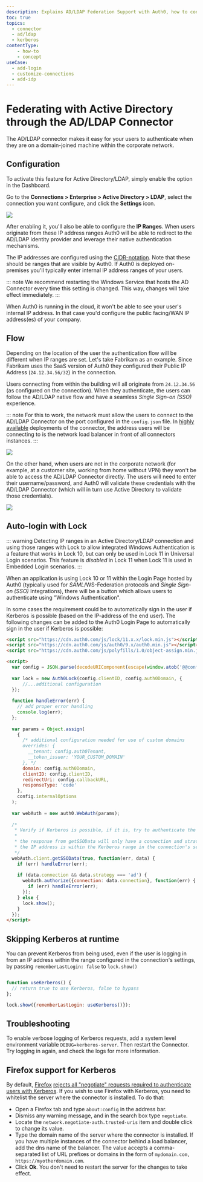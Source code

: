 ```yaml
---
description: Explains AD/LDAP Federation Support with Auth0, how to configure it, the flow, and auto-login with Lock.
toc: true
topics:
  - connector
  - ad/ldap
  - kerberos
contentType: 
    - how-to
    - concept
useCase:
  - add-login
  - customize-connections
  - add-idp
---
```

# Federating with Active Directory through the AD/LDAP Connector

The AD/LDAP connector makes it easy for your users to authenticate when they are on a domain-joined machine within the corporate network.

## Configuration

To activate this feature for Active Directory/LDAP, simply enable the option in the Dashboard. 

Go to the **Connections > Enterprise > Active Directory > LDAP**, select the connection you want configure, and click the **Settings** icon.

![](/media/articles/connector/kerberos/connector-kerberos-configuration.png)

After enabling it, you'll also be able to configure the **IP Ranges**. When users originate from these IP address ranges Auth0 will be able to redirect to the AD/LDAP identity provider and leverage their native authentication mechanisms.

The IP addresses are configured using the [CIDR-notation](http://en.wikipedia.org/wiki/Classless_Inter-Domain_Routing). Note that these should be ranges that are visible by Auth0. If Auth0 is deployed on-premises you'll typically enter internal IP address ranges of your users.

::: note
We recommend restarting the Windows Service that hosts the AD Connector every time this setting is changed. This way, changes will take effect immediately.
:::

When Auth0 is running in the cloud, it won't be able to see your user's internal IP address. In that case you'd configure the public facing/WAN IP address(es) of your company.

## Flow

Depending on the location of the user the authentication flow will be different when IP ranges are set. Let's take Fabrikam as an example. Since Fabrikam uses the SaaS version of Auth0 they configured their Public IP Address (`24.12.34.56/32`) in the connection.

Users connecting from within the building will all originate from `24.12.34.56` (as configured on the connection). When they authenticate, the users can follow the AD/LDAP native flow and have a seamless <dfn data-key="single-sign-on">Single Sign-on (SSO)</dfn> experience.

::: note
For this to work, the network must allow the users to connect to the AD/LDAP Connector on the port configured in the `config.json` file. In [highly available](/connector/high-availability) deployments of the connector, the address users will be connecting to is the network load balancer in front of all connectors instances.
:::

![](/media/articles/connector/kerberos/connector-kerberos-flow.png)

On the other hand, when users are not in the corporate network (for example, at a customer site, working from home without VPN) they won't be able to access the AD/LDAP Connector directly. The users will need to enter their username/password, and Auth0 will validate these credentials with the AD/LDAP Connector (which will in turn use Active Directory to validate those credentials).

![](/media/articles/connector/kerberos/connector-credentials-flow.png)

## Auto-login with Lock

::: warning
Detecting IP ranges in an Active Directory/LDAP connection and using those ranges with Lock to allow integrated Windows Authentication is a feature that works in Lock 10, but can only be used in Lock 11 in Universal Login scenarios. This feature is *disabled* in Lock 11 when Lock 11 is used in Embedded Login scenarios.
:::

When an application is using Lock 10 or 11 within the Login Page hosted by Auth0 (typically used for <dfn data-key="security-assertion-markup-language">SAML</dfn>/WS-Federation protocols and <dfn data-key="single-sign-on">Single Sign-on (SSO)</dfn> Integrations), there will be a button which allows users to authenticate using "Windows Authentication". 

In some cases the requirement could be to automatically sign in the user if Kerberos is possible (based on the IP-address of the end user). The following changes can be added to the Auth0 Login Page to automatically sign in the user if Kerberos is possible:

```html
<script src="https://cdn.auth0.com/js/lock/11.x.x/lock.min.js"></script>
<script src="https://cdn.auth0.com/js/auth0/9.x/auth0.min.js"></script>
<script src="https://cdn.auth0.com/js/polyfills/1.0/object-assign.min.js"></script>

<script>
  var config = JSON.parse(decodeURIComponent(escape(window.atob('@@config@@'))));
  
  var lock = new Auth0Lock(config.clientID, config.auth0Domain, {
      //...additional configuration
  });
  
  function handleError(err) {
    // add proper error handling
    console.log(err);
  };
  
  var params = Object.assign(
    {
      /* additional configuration needed for use of custom domains 
      overrides: {
        __tenant: config.auth0Tenant,
        __token_issuer: 'YOUR_CUSTOM_DOMAIN'
      }, */
      domain: config.auth0Domain,
      clientID: config.clientID,
      redirectUri: config.callbackURL,
      responseType: 'code'
    },
    config.internalOptions
  );
  
  var webAuth = new auth0.WebAuth(params);
  
  /*
   * Verify if Kerberos is possible, if it is, try to authenticate the user.
   *
   * the response from getSSOData will only have a connection and strategy if 
   * the IP address is within the Kerberos range in the connection's settings
   */
  webAuth.client.getSSOData(true, function(err, data) {
    if (err) handleError(err);
  
    if (data.connection && data.strategy === 'ad') {
      webAuth.authorize({connection: data.connection}, function(err) {
        if (err) handleError(err);
      });
    } else {
      lock.show();
    }
  });
</script>
```

## Skipping Kerberos at runtime

You can prevent Kerberos from being used, even if the user is logging in from an IP address within the range configured in the connection's settings, by passing `rememberLastLogin: false` to `lock.show()`


```js

function useKerberos() {
  // return true to use Kerberos, false to bypass
};

lock.show({rememberLastLogin: useKerberos()});
```

## Troubleshooting

To enable verbose logging of Kerberos requests, add a system level environment variable `DEBUG=kerberos-server`. Then restart the Connector. Try logging in again, and check the logs for more information.

## Firefox support for Kerberos

By default, [Firefox](https://www.mozilla.org/firefox) [rejects all "negotiate" requests required to authenticate users with Kerberos](https://developer.mozilla.org/en-US/docs/Mozilla/Integrated_authentication). If you wish to use Firefox with Kerberos, you need to whitelist the server where the connector is installed. To do that:

* Open a Firefox tab and type `about:config` in the address bar.
* Dismiss any warning message, and in the search box type `negotiate`.
* Locate the `network.negotiate-auth.trusted-uris` item and double click to change its value.
* Type the domain name of the server where the connector is installed. If you have multiple instances of the connector behind a load balancer, add the dns name of the balancer. 
The value accepts a comma-separated list of URL prefixes or domains in the form of `mydomain.com, https://myotherdomain.com`.
* Click **Ok**. You don't need to restart the server for the changes to take effect.
